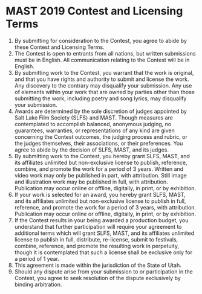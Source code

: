 # MAST 2019 Contest and Licensing Terms

1. By submitting for consideration to the Contest, you agree to abide by these Contest and Licensing Terms.
2. The Contest is open to entrants from all nations, but written submissions must be in English. All communication relating to the Contest will be in English.
3. By submitting work to the Contest, you warrant that the work is original, and that you have rights and authority to submit and license the work. Any discovery to the contrary may disqualify your submission. Any use of elements within your work that are owned by parties other than those submitting the work, including poetry and song lyrics, may disqualify your submission.
4. Awards are determined by the sole discretion of judges appointed by Salt Lake Film Society (SLFS) and MAST. Though measures are contemplated to accomplish balanced, anonymous judging, no guarantees, warranties, or representations of any kind are given concerning the Contest outcomes, the judging process and rubric, or the judges themselves, their associations, or their preferences. You agree to abide by the decision of SLFS, MAST, and its judges.
5. By submitting work to the Contest, you hereby grant SLFS, MAST, and its affiliates unlimited but non-exclusive license to publish, reference, combine, and promote the work for a period of 3 years. Written and video work may only be published in part, with attribution. Still image and illustration work may be published in full, with attribution. Publication may occur online or offline, digitally, in print, or by exhibition.
6. If your work is selected for an award, you hereby grant SLFS, MAST, and its affiliates unlimited but non-exclusive license to publish in full, reference, and promote the work for a period of 3 years, with attribution. Publication may occur online or offline, digitally, in print, or by exhibition.
7. If the Contest results in your being awarded a production budget, you understand that further participation will require your agreement to additional terms which will grant SLFS, MAST, and its affiliates unlimited license to publish in full, distribute, re-license, submit to festivals, combine, reference, and promote the resulting work in perpetuity, though it is contemplated that such a license shall be exclusive only for a period of 1 year.
8. This agreement is made within the jurisdiction of the State of Utah.
9. Should any dispute arise from your submission to or participation in the Contest, you agree to seek resolution of the dispute exclusively by binding arbitration.
